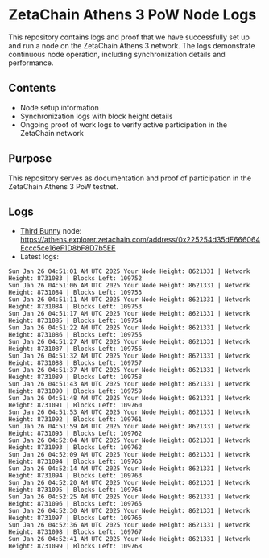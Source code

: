 # ZetaChain Athens 3 PoW Node Logs
This repository contains logs and proof that we have successfully set up and run a node on the ZetaChain Athens 3 network. The logs demonstrate continuous node operation, including synchronization details and performance.

## Contents
- Node setup information
- Synchronization logs with block height details
- Ongoing proof of work logs to verify active participation in the ZetaChain network

## Purpose
This repository serves as documentation and proof of participation in the ZetaChain Athens 3 PoW testnet.

## Logs

- [Third Bunny](https://thirdbunny.xyz/) node: https://athens.explorer.zetachain.com/address/0x225254d35dE666064Eccc5ce16eF1D8bF8D7b5EE
- Latest logs:
```
Sun Jan 26 04:51:01 AM UTC 2025 Your Node Height: 8621331 | Network Height: 8731083 | Blocks Left: 109752
Sun Jan 26 04:51:06 AM UTC 2025 Your Node Height: 8621331 | Network Height: 8731084 | Blocks Left: 109753
Sun Jan 26 04:51:11 AM UTC 2025 Your Node Height: 8621331 | Network Height: 8731084 | Blocks Left: 109753
Sun Jan 26 04:51:17 AM UTC 2025 Your Node Height: 8621331 | Network Height: 8731085 | Blocks Left: 109754
Sun Jan 26 04:51:22 AM UTC 2025 Your Node Height: 8621331 | Network Height: 8731086 | Blocks Left: 109755
Sun Jan 26 04:51:27 AM UTC 2025 Your Node Height: 8621331 | Network Height: 8731087 | Blocks Left: 109756
Sun Jan 26 04:51:32 AM UTC 2025 Your Node Height: 8621331 | Network Height: 8731088 | Blocks Left: 109757
Sun Jan 26 04:51:37 AM UTC 2025 Your Node Height: 8621331 | Network Height: 8731089 | Blocks Left: 109758
Sun Jan 26 04:51:43 AM UTC 2025 Your Node Height: 8621331 | Network Height: 8731090 | Blocks Left: 109759
Sun Jan 26 04:51:48 AM UTC 2025 Your Node Height: 8621331 | Network Height: 8731091 | Blocks Left: 109760
Sun Jan 26 04:51:53 AM UTC 2025 Your Node Height: 8621331 | Network Height: 8731092 | Blocks Left: 109761
Sun Jan 26 04:51:59 AM UTC 2025 Your Node Height: 8621331 | Network Height: 8731093 | Blocks Left: 109762
Sun Jan 26 04:52:04 AM UTC 2025 Your Node Height: 8621331 | Network Height: 8731093 | Blocks Left: 109762
Sun Jan 26 04:52:09 AM UTC 2025 Your Node Height: 8621331 | Network Height: 8731094 | Blocks Left: 109763
Sun Jan 26 04:52:14 AM UTC 2025 Your Node Height: 8621331 | Network Height: 8731094 | Blocks Left: 109763
Sun Jan 26 04:52:20 AM UTC 2025 Your Node Height: 8621331 | Network Height: 8731095 | Blocks Left: 109764
Sun Jan 26 04:52:25 AM UTC 2025 Your Node Height: 8621331 | Network Height: 8731096 | Blocks Left: 109765
Sun Jan 26 04:52:30 AM UTC 2025 Your Node Height: 8621331 | Network Height: 8731097 | Blocks Left: 109766
Sun Jan 26 04:52:36 AM UTC 2025 Your Node Height: 8621331 | Network Height: 8731098 | Blocks Left: 109767
Sun Jan 26 04:52:41 AM UTC 2025 Your Node Height: 8621331 | Network Height: 8731099 | Blocks Left: 109768
```
